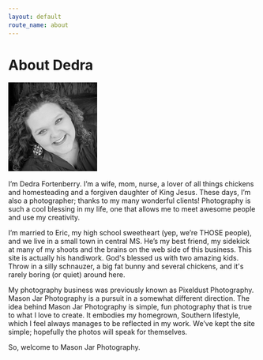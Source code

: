 ```yaml
---
layout: default
route_name: about
---
```

# About Dedra

<img class="photographer" src="/images/photographer.jpg" alt="The Photographer"/>

I’m Dedra Fortenberry. I’m a wife, mom, nurse, a lover of all things chickens and homesteading and a forgiven daughter of King Jesus. These days, I’m also a photographer; thanks to my many wonderful clients! Photography is such a cool blessing in my life, one that allows me to meet awesome people and use my creativity.

I’m married to Eric, my high school sweetheart (yep, we’re THOSE people), and we live in a small town in central MS. He’s my best friend, my sidekick at many of my shoots and the brains on the web side of this business. This site is actually his handiwork. God's blessed us with two amazing kids. Throw in a silly schnauzer, a big fat bunny and several chickens, and it's rarely boring (or quiet) around here. 

My photography business was previously known as Pixeldust Photography. Mason Jar Photography is a pursuit in a somewhat different direction. The idea behind Mason Jar Photography is simple, fun photography that is true to what I love to create. It embodies my homegrown, Southern lifestyle, which I feel always manages to be reflected in my work. We’ve kept the site simple; hopefully the photos will speak for themselves. 

So, welcome to Mason Jar Photography.
